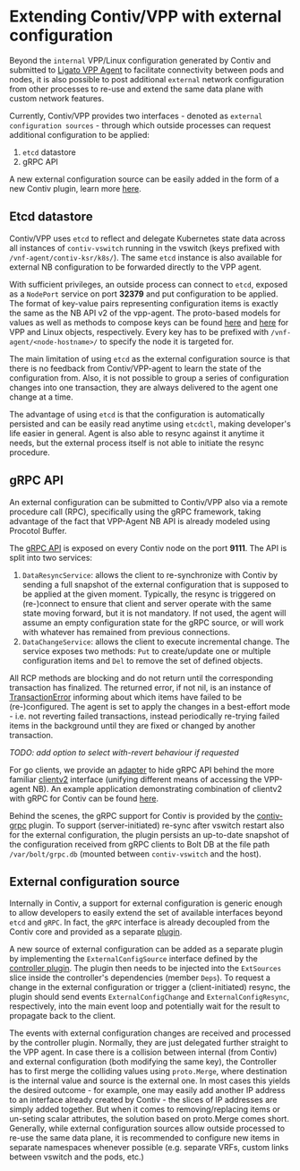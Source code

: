 # Extending Contiv/VPP with external configuration 

Beyond the `internal` VPP/Linux configuration generated by Contiv and submitted
to [Ligato VPP Agent][ligato-vpp-agent] to facilitate connectivity
between pods and nodes, it is also possible to post additional `external` network
configuration from other processes to re-use and extend the same data plane
with custom network features. 

Currently, Contiv/VPP provides two interfaces - denoted as `external configuration
sources` - through which outside processes can request additional configuration
to be applied:
1. `etcd` datastore
2. gRPC API

A new external configuration source can be easily added in the form of a new
Contiv plugin, learn more [here](#external-configuration-source).

## Etcd datastore

Contiv/VPP uses `etcd` to reflect and delegate Kubernetes state data across
all instances of `contiv-vswitch` running in the vswitch (keys prefixed with
`/vnf-agent/contiv-ksr/k8s/`). The same `etcd` instance is also available for
external NB configuration to be forwarded directly to the VPP agent.

With sufficient privileges, an outside process can connect to `etcd`, exposed
as a `NodePort` service on port **32379** and put configuration to be applied.
The format of key-value pairs representing configuration items is exactly
the same as the NB API v2 of the vpp-agent.
The proto-based models for values as well as methods to compose keys can be found
[here][vpp-models] and [here][linux-models] for VPP and Linux objects, respectively.
Every key has to be prefixed with `/vnf-agent/<node-hostname>/` to specify
the node it is targeted for.

The main limitation of using `etcd` as the external configuration source is that
there is no feedback from Contiv/VPP-agent to learn the state of the configuration
from. Also, it is not possible to group a series of configuration changes
into one transaction, they are always delivered to the agent one change at a time.

The advantage of using `etcd` is that the configuration is automatically
persisted and can be easily read anytime using `etcdctl`, making developer's life
easier in general. Agent is also able to resync against it anytime it needs,
but the external process itself is not able to initiate the resync procedure.

## gRPC API

An external configuration can be submitted to Contiv/VPP also via a remote
procedure call (RPC), specifically using the gRPC framework, taking advantage of
the fact that VPP-Agent NB API is already modeled using Procotol Buffer.

The [gRPC API][rpc-model] is exposed on every Contiv node on the port **9111**.
The API is split into two services:
1. `DataResyncService`: allows the client to re-synchronize with Contiv
by sending a full snapshot of the external configuration that is supposed to be
applied at the given moment. Typically, the resync is triggered on (re-)connect
to ensure that client and server operate with the same state moving forward,
but it is not mandatory. If not used, the agent will assume an empty configuration
state for the gRPC source, or will work with whatever has remained from previous
connections.
2. `DataChangeService`: allows the client to execute incremental change.
The service exposes two methods: `Put` to create/update one or multiple
configuration items and `Del` to remove the set of defined objects.

All RCP methods are blocking and do not return until the corresponding
transaction has finalized. The returned error, if not nil, is an instance
of [TransactionError][txn-error] informing about which items have failed to be
(re-)configured. The agent is set to apply the changes in a best-effort mode -
i.e. not reverting failed transactions, instead periodically re-trying failed
items in the background until they are fixed or changed by another transaction.

*TODO: add option to select with-revert behaviour if requested*

For go clients, we provide an [adapter][grpc-clientv2] to hide gRPC API behind
the more familiar [clientv2][clientv2-api] interface (unifying different
means of accessing the VPP-agent NB). An example application demonstrating
combination of clientv2 with gRPC for Contiv can be found [here][grpc-example].

Behind the scenes, the gRPC support for Contiv is provided by the [contiv-grpc][grpc-plugin]
plugin. To support (server-initiated) re-sync after vswitch restart also for
the external configuration, the plugin persists an up-to-date snapshot of the
configuration received from gRPC clients to Bolt DB at the file path
`/var/bolt/grpc.db` (mounted between `contiv-vswitch` and the host).

## External configuration source

Internally in Contiv, a support for external configuration is generic enough
to allow developers to easily extend the set of available interfaces beyond `etcd`
and `gRPC`. In fact, the `gRPC` interface is already decoupled from the Contiv
core and provided as a separate [plugin][grpc-plugin].

A new source of external configuration can be added as a separate plugin by
implementing the `ExternalConfigSource` interface defined by the [controller plugin][controller-plugin].
The plugin then needs to be injected into the `ExtSources` slice inside
the controller's dependencies (member `Deps`). To request a change in the external
configuration or trigger a (client-initiated) resync, the plugin should send
events `ExternalConfigChange` and `ExternalConfigResync`, respectively, into the
main event loop and potentially wait for the result to propagate back to the client.

The events with external configuration changes are received and processed
by the controller plugin. Normally, they are just delegated further straight
to the VPP agent. In case there is a collision between internal (from Contiv)
and external configuration (both modifying the same key), the Controller has
to first merge the colliding values using `proto.Merge`, where destination
is the internal value and source is the external one. In most cases this
yields the desired outcome - for example, one may easily add another IP address
to an interface already created by Contiv - the slices of IP addresses are simply
added together. But when it comes to removing/replacing items or un-seting scalar
attributes, the solution based on proto.Merge comes short. Generally, while
external configuration sources allow outside processed to re-use the same data
plane, it is recommended to configure new items in separate namespaces whenever
possible (e.g. separate VRFs, custom links between vswitch and the pods, etc.)   



[ligato-vpp-agent]: http://github.com/ligato/vpp-agent
[controller-plugin]: https://github.com/contiv/vpp/tree/master/plugins/controller
[rpc-model]: https://github.com/contiv/vpp/blob/master/plugins/grpc/rpc/rpc.proto
[controller-plugin]: https://github.com/contiv/vpp/blob/master/plugins/controller/plugin_controller.go
[ext-events]: https://github.com/contiv/vpp/blob/master/plugins/controller/api/db.go
[grpc-clientv2]: https://github.com/contiv/vpp/tree/master/plugins/grpc/clientv2
[clientv2-api]: https://github.com/ligato/vpp-agent/tree/dev/clientv2
[grpc-example]: https://github.com/contiv/vpp/tree/master/plugins/grpc/example
[grpc-plugin]: https://github.com/contiv/vpp/tree/master/plugins/grpc
[txn-error]: https://github.com/ligato/vpp-agent/blob/dev/plugins/kvscheduler/api/errors.go
[vpp-models]: https://github.com/ligato/vpp-agent/tree/dev/plugins/vppv2/model
[linux-models]: https://github.com/ligato/vpp-agent/tree/dev/plugins/linuxv2/model